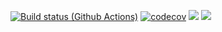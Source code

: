 [![Build status (Github Actions)](https://github.com/spraetor/DuneGeometry.jl/workflows/CI/badge.svg)](https://github.com/spraetor/DuneGeometry.jl/actions)
[![codecov](https://codecov.io/github/spraetor/DuneGeometry.jl/branch/main/graph/badge.svg?token=M6NV34XLRY)](https://codecov.io/github/spraetor/DuneGeometry.jl)
[![](https://img.shields.io/badge/docs-stable-blue.svg)](https://spraetor.github.io/DuneGeometry.jl/stable)
[![](https://img.shields.io/badge/docs-dev-blue.svg)](https://spraetor.github.io/DuneGeometry.jl/dev)